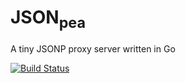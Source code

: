 # JSON<sub>pea</sub>
A tiny JSONP proxy server written in Go

[![Build Status](https://travis-ci.org/greghaskins/jsonpea.svg)](https://travis-ci.org/greghaskins/jsonpea)
